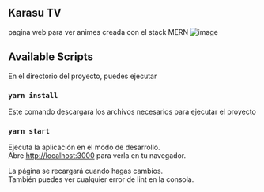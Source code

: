 ## Karasu TV
pagina web para ver animes creada con el stack MERN
![image](https://user-images.githubusercontent.com/72781778/175749865-f577e69d-ef35-4a65-b60a-88690d2583b4.png)
## Available Scripts


En el directorio del proyecto, puedes ejecutar
### `yarn install`

Este comando descargara los archivos necesarios para ejecutar el proyecto

### `yarn start`

Ejecuta la aplicación en el modo de desarrollo.\
Abre [http://localhost:3000](http://localhost:3000) para verla en tu navegador.

La página se recargará cuando hagas cambios.\
También puedes ver cualquier error de lint en la consola.
